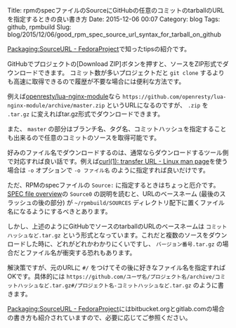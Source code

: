 Title: rpmのspecファイルのSourceにGitHubの任意のコミットのtarballのURLを指定するときの良い書き方
Date: 2015-12-06 00:07
Category: blog
Tags: github, rpmbuild
Slug: blog/2015/12/06/good_rpm_spec_source_url_syntax_for_tarball_on_github

[Packaging:SourceURL - FedoraProject](https://fedoraproject.org/wiki/Packaging:SourceURL?rd=Packaging/SourceURL#Commit_Revision)で知ったtipsの紹介です。

GitHubでプロジェクトの[Download ZIP]ボタンを押すと、ソースをZIP形式でダウンロードできます。
コミット数が多いプロジェクトだと `git clone` するよりも高速に取得できるので履歴が不要な場合には便利な方法です。

例えば[openresty/lua-nginx-module](https://github.com/openresty/lua-nginx-module)なら `https://github.com/openresty/lua-nginx-module/archive/master.zip` というURLになるのですが、 `.zip` を `.tar.gz` に変えればtar.gz形式でダウンロードできます。

また、 `master` の部分はブランチ名、タグ名、コミットハッシュを指定することも出来るので任意のコミットのソースを取得可能です。

好みのファイル名でダウンロードするのは、通常ならダウンロードするツール側で対応すれば良い話です。例えば[curl(1): transfer URL - Linux man page](http://linux.die.net/man/1/curl)を使う場合は `-o` オプションで `-o ファイル名` のように指定すれば良いだけです。

ただ、RPMのspecファイルの `Source:` に指定するときはちょっと厄介です。
[SPEC file overview](https://fedoraproject.org/wiki/How_to_create_an_RPM_package#SPEC_file_overview)の `Source0` の説明を読むと、URLのベースネーム (最後のスラッシュの後の部分) が `~/rpmbuild/SOURCES` ディレクトリ配下に置くファイル名になるようにするべきとあります。

しかし、上述のようにGitHubでソースのtarballのURLのベースネームは `コミットハッシュなど.tar.gz` という形式となっています。これだと複数のソースをダウンロードした時に、どれがどれかわかりにくいですし、 `バージョン番号.tar.gz` の場合だとファイル名が衝突する恐れもあります。

解決策ですが、元のURLに `#/` をつけてその後に好きなファイル名を指定すればOKです。具体的には `https://github.com/ユーザ名/プロジェクト名/archive/コミットハッシュなど.tar.gz#/プロジェクト名-コミットハッシュなど.tar.gz` のように書きます。

[Packaging:SourceURL - FedoraProject](https://fedoraproject.org/wiki/Packaging:SourceURL?rd=Packaging/SourceURL#Commit_Revision)にはbitbucket.orgとgitlab.comの場合の書き方も紹介されていますので、必要に応じてご参照ください。
